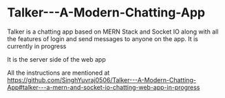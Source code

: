 # Talker---A-Modern-Chatting-App
Talker is a chatting app based on MERN Stack and Socket IO along with all the features of login and send messages to anyone on the app. It is currently in progress

It is the server side of the web app

All the instructions are mentioned at https://github.com/SinghYuvraj0506/Talker---A-Modern-Chatting-App#talker---a-mern-and-socket-io-chatting-web-app-in-progress
